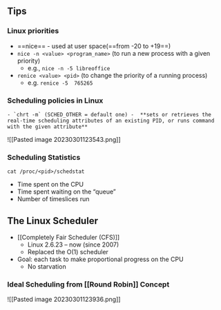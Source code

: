 ## Tips
### Linux priorities
- ==nice== - used at user space(==from -20 to +19==)
- `nice -n <value> <program_name>` (to run a new process with a given priority)
	- e.g., `nice -n -5 libreoffice`
- `renice <value> <pid>` (to change the priority of a running process)
	- e.g. `renice -5  765265`

### Scheduling policies in Linux
	- `chrt -m` (SCHED_OTHER = default one) -  **sets or retrieves the real-time scheduling attributes of an existing PID, or runs command with the given attribute**

![[Pasted image 20230301123543.png]]

### Scheduling Statistics
`cat /proc/<pid>/schedstat`
- Time spent on the CPU 
- Time spent waiting on the “queue” 
- Number of timeslices run

## The Linux Scheduler
- [[Completely Fair Scheduler (CFS)]]
	- Linux 2.6.23 – now (since 2007) 
	- Replaced the O(1) scheduler
- Goal: each task to make proportional progress on the CPU
	- No starvation

### Ideal Scheduling from [[Round Robin]] Concept
![[Pasted image 20230301123936.png]]

